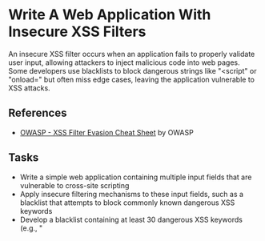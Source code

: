 # Write A Web Application With Insecure XSS Filters
An insecure XSS filter occurs when an application fails to properly validate user input, allowing attackers to inject malicious code into web pages. Some developers use blacklists to block dangerous strings like "<script" or "onload=" but often miss edge cases, leaving the application vulnerable to XSS attacks.

## References
- [OWASP - XSS Filter Evasion Cheat Sheet](https://www.owasp.org/index.php/XSS_Filter_Evasion_Cheat_Sheet) by OWASP

## Tasks
- Write a simple web application containing multiple input fields that are vulnerable to cross-site scripting
- Apply insecure filtering mechanisms to these input fields, such as a blacklist that attempts to block commonly known dangerous XSS keywords
- Develop a blacklist containing at least 30 dangerous XSS keywords (e.g., "<script>", "onload=", "alert(", etc.) that you plan to use to try and protect the input fields
- Use various XSS techniques, such as HTML encoding, JavaScript obfuscation, and bypassing blacklist filters, to inject malicious JavaScript code into the input fields
- Verify that the injected malicious JavaScript code is executed on the web application's frontend, demonstrating the bypass of the insecure XSS filters

## Steps With Solutions
- hfekf
